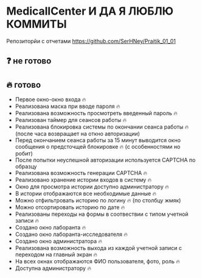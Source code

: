 # MedicallCenter И ДА Я ЛЮБЛЮ КОММИТЫ
Репозиторйи с отчетами https://github.com/SerHNey/Praitik_01_01

## ❓ не готово
## 🔥 готово

* Первое окно-окно входа 🔥
* Реализована маска при вводе пароля 🔥
* Реализована возможность просмотреть введенный пароль 🔥
* Реализован таймер для сеансов работы 🔥
* Реализована блокировка системы по окончании сеанса работы 🔥 (после часа возвращает на откно авторизации)
* Перед окончанием сеанса работы за 15 минут выводится окно сообщения о предсточщей блокировке 🔥 (c особенностями но робит)
* После попытки неуспешной авторизации используется CAPTCHA по образцу
* Реализована возможность генерации CAPTCHA 🔥
* Реализовано хранение истории входов в систему 🔥
* Окно для просмотра истории доступно администратору 🔥
* В истории отображаются все необходимые данные 🔥
* Можно отфильтровать историю по логину 🔥 (по столбцу жмяк)
* Можно отсортировать историю по дате 🔥
* Реализованы переходы на формы в соотвествии с типом учетной записи 🔥
* Создано окно лаборанта 🔥
* Создано окно лаборанта-исследователя 🔥
* Создано окно администратора 🔥
* Реализована возможность выхода из каждой учетной записи с переходом на главный экран 🔥
* На всех окнах отображаются ФИО пользователя, фото, роль 🔥
* Доступна администратору 🔥


